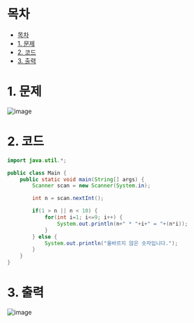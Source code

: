 # 목차
- [목차](#목차)
- [1. 문제](#1-문제)
- [2. 코드](#2-코드)
- [3. 출력](#3-출력)

# 1. 문제

![image](https://user-images.githubusercontent.com/71534090/132126909-02a406d3-31c0-4414-8216-9567c8c1bee0.png)

# 2. 코드
```java
import java.util.*;

public class Main {
    public static void main(String[] args) {
        Scanner scan = new Scanner(System.in);

        int n = scan.nextInt();

        if(1 > n || n < 10) {
            for(int i=1; i<=9; i++) {
                System.out.println(n+" * "+i+" = "+(n*i));
            }
        } else {
            System.out.println("올바르지 않은 숫자입니다.");
        }
    }
}
```

# 3. 출력
![image](https://user-images.githubusercontent.com/71534090/132127100-4626769f-553f-4f7d-a189-6007184baee7.png)